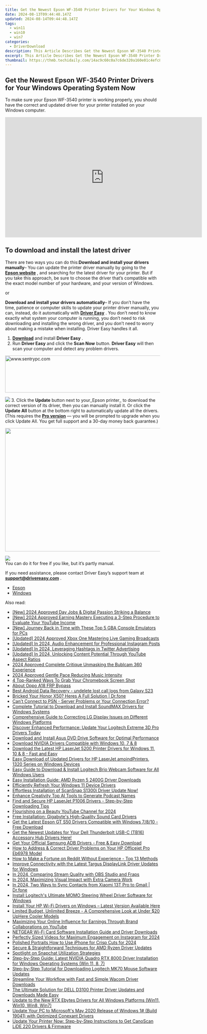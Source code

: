 ```yaml
---
title: Get the Newest Epson WF-3540 Printer Drivers for Your Windows Operating System Now
date: 2024-08-13T09:44:48.147Z
updated: 2024-08-14T09:44:48.147Z
tags:
  - win11
  - win10
  - win7
categories:
  - DriverDownload
description: This Article Describes Get the Newest Epson WF-3540 Printer Drivers for Your Windows Operating System Now
excerpt: This Article Describes Get the Newest Epson WF-3540 Printer Drivers for Your Windows Operating System Now
thumbnail: https://thmb.techidaily.com/14ac9c60c0a7c6de320a160e01c4efc88f6a5375e7f1f2f22a50af90ed0a0cd5.jpg
---
```


## Get the Newest Epson WF-3540 Printer Drivers for Your Windows Operating System Now

To make sure your Epson WF-3540 printer is working properly, you should have the correct and updated driver for your printer installed on your Windows computer.

<!-- affiliate ads begin -->
<a href="https://secure.2checkout.com/order/checkout.php?PRODS=2337838&QTY=1&AFFILIATE=108875&CART=1"><iframe width="640" height="390" src="https://www.youtube.com/embed/rzZwphIv4RM" title="APFill - Ink and Toner Coverage Calculator" frameborder="0" allow="accelerometer; autoplay; clipboard-write; encrypted-media; gyroscope; picture-in-picture; web-share" referrerpolicy="strict-origin-when-cross-origin" allowfullscreen></iframe></a>
<!-- affiliate ads end -->
## To download and install the latest driver

There are two ways you can do this:**Download and install your drivers manually**– You can update the printer driver manually by going to the **[Epson website](https://epson.com/usa)** , and searching for the latest driver for your printer. But if you take this approach, be sure to choose the driver that’s compatible with the exact model number of your hardware, and your version of Windows.

or

**Download and install your drivers automatically**– If you don’t have the time, patience or computer skills to update your printer driver manually, you can, instead, do it automatically with **[Driver Easy](https://tools.techidaily.com/drivereasy/download/)** . You don’t need to know exactly what system your computer is running, you don’t need to risk downloading and installing the wrong driver, and you don’t need to worry about making a mistake when installing. Driver Easy handles it all.

1. [**Download**](https://tools.techidaily.com/drivereasy/download/) and install **Driver Easy** .
2. Run **Driver Easy** and click the **Scan Now** button. **Driver Easy**  will then scan your computer and detect any problem drivers.  
<!-- affiliate ads begin -->
<a href="https://sentrypc.7eer.net/c/5597632/398457/3022" target="_top" id="398457"><img src="//a.impactradius-go.com/display-ad/3022-398457" border="0" alt="www.sentrypc.com" width="980" height="120"/></a><img height="0" width="0" src="https://sentrypc.7eer.net/i/5597632/398457/3022" style="position:absolute;visibility:hidden;" border="0" />
<!-- affiliate ads end -->
![](https://images.drivereasy.com/wp-content/uploads/2018/10/img_5bd0366bd75a4.jpg)
3. Click the **Update**  button next to your_Epson printer_ to download the correct version of its driver, then you can manually install it. Or click the **Update All**  button at the bottom right to automatically update all the drivers. (This requires the **[Pro version](https://tools.techidaily.com/drivereasy/download/)**  — you will be prompted to upgrade when you click Update All. You get full support and a 30-day money back guarantee.)  
<!-- affiliate ads begin -->
<a href="https://aidotcom.pxf.io/c/5597632/2086436/19576" target="_top" id="2086436"><img src="//a.impactradius-go.com/display-ad/19576-2086436" border="0" alt="" width="1500" height="400"/></a><img height="0" width="0" src="https://imp.pxf.io/i/5597632/2086436/19576" style="position:absolute;visibility:hidden;" border="0" />
<!-- affiliate ads end -->
![](https://images.drivereasy.com/wp-content/uploads/2018/12/img_5c1a0e338545b.jpg)  
 You can do it for free if you like, but it’s partly manual.

 If you need assistance, please contact Driver Easy’s support team at **[support@drivereasy.com](https://tools.techidaily.com/drivereasy/download/)**  .

* [Epson](https://tools.techidaily.com/drivereasy/download/)
* [Windows](https://tools.techidaily.com/drivereasy/download/)

<ins class="adsbygoogle"
     style="display:block"
     data-ad-format="autorelaxed"
     data-ad-client="ca-pub-7571918770474297"
     data-ad-slot="1223367746"></ins>



<ins class="adsbygoogle"
     style="display:block"
     data-ad-client="ca-pub-7571918770474297"
     data-ad-slot="8358498916"
     data-ad-format="auto"
     data-full-width-responsive="true"></ins>

<span class="atpl-alsoreadstyle">Also read:</span>
<div><ul>
<li><a href="https://facebook-record-videos.techidaily.com/new-2024-approved-day-jobs-and-digital-passion-striking-a-balance/"><u>[New] 2024 Approved  Day Jobs & Digital Passion  Striking a Balance</u></a></li>
<li><a href="https://youtube-webster.techidaily.com/024-approved-earning-mastery-executing-a-3-step-procedure-to-evaluate-your-youtube-income/"><u>[New] 2024 Approved  Earning Mastery  Executing a 3-Step Procedure to Evaluate Your YouTube Income</u></a></li>
<li><a href="https://screen-video-capture.techidaily.com/new-journey-back-in-time-with-these-top-5-gba-console-emulators-for-pcs/"><u>[New] Journey Back in Time with These Top 5 GBA Console Emulators for PCs</u></a></li>
<li><a href="https://desktop-recording.techidaily.com/updated-2024-approved-xbox-one-mastering-live-gaming-broadcasts/"><u>[Updated] 2024 Approved  Xbox One  Mastering Live Gaming Broadcasts</u></a></li>
<li><a href="https://instagram-video-recordings.techidaily.com/updated-in-2024-audio-enhancement-for-professional-instagram-posts/"><u>[Updated] In 2024, Audio Enhancement for Professional Instagram Posts</u></a></li>
<li><a href="https://twitter-videos.techidaily.com/updated-in-2024-leveraging-hashtags-in-twitter-advertising/"><u>[Updated] In 2024, Leveraging Hashtags in Twitter Advertising</u></a></li>
<li><a href="https://youtube-data.techidaily.com/ed-in-2024-unlocking-content-potential-through-youtube-aspect-ratios/"><u>[Updated] In 2024, Unlocking Content Potential Through YouTube Aspect Ratios</u></a></li>
<li><a href="https://extra-lessons.techidaily.com/2024-approved-complete-critique-unmasking-the-bublcam-360-experience/"><u>2024 Approved  Complete Critique  Unmasking the Bublcam 360 Experience</u></a></li>
<li><a href="https://fox-http.techidaily.com/2024-approved-gentle-pace-reducing-music-intensity/"><u>2024 Approved  Gentle Pace  Reducing Music Intensity</u></a></li>
<li><a href="https://desktop-recording.techidaily.com/4-top-ranked-ways-to-grab-your-chromebook-screen-shot/"><u>4 Top-Ranked Ways To Grab Your Chromebook Screen Shot</u></a></li>
<li><a href="https://android-frp.techidaily.com/about-oppo-a18-frp-bypass-by-drfone-android/"><u>About Oppo A18 FRP Bypass</u></a></li>
<li><a href="https://phone-solutions.techidaily.com/best-android-data-recovery-undelete-lost-call-logs-from-galaxy-s23-by-fonelab-android-recover-call-logs/"><u>Best Android Data Recovery - undelete lost call logs from Galaxy S23</u></a></li>
<li><a href="https://howto.techidaily.com/bricked-your-honor-x50-heres-a-full-solution-drfone-by-drfone-fix-android-problems-fix-android-problems/"><u>Bricked Your Honor X50? Heres A Full Solution | Dr.fone</u></a></li>
<li><a href="https://techtrends.techidaily.com/cant-connect-to-psn-server-problems-or-your-connection-error/"><u>Can't Connect to PSN - Server Problems or Your Connection Error?</u></a></li>
<li><a href="https://win-amazing.techidaily.com/complete-tutorial-to-download-and-install-soundmax-drivers-for-windows-systems/"><u>Complete Tutorial to Download and Install SoundMAX Drivers for Windows Systems</u></a></li>
<li><a href="https://win-amazing.techidaily.com/comprehensive-guide-to-correcting-lg-display-issues-on-different-windows-platforms/"><u>Comprehensive Guide to Correcting LG Display Issues on Different Windows Platforms</u></a></li>
<li><a href="https://win-amazing.techidaily.com/discover-enhanced-performance-update-your-logitech-extreme-3d-pro-drivers-today/"><u>Discover Enhanced Performance: Update Your Logitech Extreme 3D Pro Drivers Today</u></a></li>
<li><a href="https://win-amazing.techidaily.com/download-and-install-asus-dvd-drive-software-for-optimal-performance/"><u>Download and Install Asus DVD Drive Software for Optimal Performance</u></a></li>
<li><a href="https://win-amazing.techidaily.com/download-nvidia-drivers-compatible-with-windows-10-7-and-8/"><u>Download NVIDIA Drivers Compatible with Windows 10, 7 & 8</u></a></li>
<li><a href="https://win-amazing.techidaily.com/download-the-latest-hp-laserjet-5200-printer-drivers-for-windows-11-10-and-8-fast-and-easy/"><u>Download the Latest HP LaserJet 5200 Printer Drivers for Windows 11, 10 & 8 - Fast and Easy</u></a></li>
<li><a href="https://win-amazing.techidaily.com/easy-download-of-updated-drivers-for-hp-laserjet-amoindprinters-1320-series-on-windows-devices/"><u>Easy Download of Updated Drivers for HP LaserJet amoindPrinters, 1320 Series on Windows Devices</u></a></li>
<li><a href="https://win-amazing.techidaily.com/easy-guide-to-download-and-install-logitech-brio-webcam-software-for-all-windows-users/"><u>Easy Guide to Download & Install Logitech Brio Webcam Software for All Windows Users</u></a></li>
<li><a href="https://win-amazing.techidaily.com/easy-installation-guide-amd-ryzen-5-2400g-driver-downloads/"><u>Easy Installation Guide: AMD Ryzen 5 2400G Driver Downloads</u></a></li>
<li><a href="https://driver-install.techidaily.com/efficiently-refresh-your-windows-11-device-drivers/"><u>Efficiently Refresh Your Windows 11 Device Drivers</u></a></li>
<li><a href="https://win-amazing.techidaily.com/effortless-installation-of-scansnap-s1300i-driver-update-now/"><u>Effortless Installation of ScanSnap S1300i Driver Update Now!</u></a></li>
<li><a href="https://extra-hints.techidaily.com/enhance-creativity-top-ai-tools-to-generate-podcast-names/"><u>Enhance Creativity  Top AI Tools to Generate Podcast Names</u></a></li>
<li><a href="https://win-amazing.techidaily.com/find-and-secure-hp-laserjet-p1006-drivers-step-by-step-downloading-tips/"><u>Find and Secure HP LaserJet P1006 Drivers - Step-by-Step Downloading Tips</u></a></li>
<li><a href="https://youtube-tips.techidaily.com/ishing-on-a-beauty-youtube-channel-for-2024/"><u>Flourishing on a Beauty YouTube Channel for 2024</u></a></li>
<li><a href="https://win-amazing.techidaily.com/free-installation-gigabytes-high-quality-sound-card-drivers/"><u>Free Installation: Gigabyte's High-Quality Sound Card Drivers</u></a></li>
<li><a href="https://win-amazing.techidaily.com/get-the-latest-epson-gt-s50-drivers-compatible-with-windows-7810-free-download/"><u>Get the Latest Epson GT S50 Drivers Compatible with Windows 7/8/10 - Free Download</u></a></li>
<li><a href="https://win-amazing.techidaily.com/1722973481403-get-the-newest-updates-for-your-dell-thunderbolt-usb-c-tb16-accessory-hub-drivers-here/"><u>Get the Newest Updates for Your Dell Thunderbolt USB-C (TB16) Accessory Hub Drivers Here!</u></a></li>
<li><a href="https://win-amazing.techidaily.com/get-your-official-samsung-adb-drivers-free-and-easy-download/"><u>Get Your Official Samsung ADB Drivers - Free & Easy Download</u></a></li>
<li><a href="https://win-amazing.techidaily.com/how-to-address-and-correct-driver-problems-on-your-hp-officejet-pro-eb6978-model/"><u>How to Address & Correct Driver Problems on Your HP Officejet Pro Eb6978 Model</u></a></li>
<li><a href="https://extra-information.techidaily.com/how-to-make-a-fortune-on-reddit-without-experience-top-13-methods/"><u>How to Make a Fortune on Reddit Without Experience - Top 13 Methods</u></a></li>
<li><a href="https://win-amazing.techidaily.com/improve-connectivity-with-the-latest-targus-displaylink-driver-updates-for-windows/"><u>Improve Connectivity with the Latest Targus DisplayLink Driver Updates for Windows</u></a></li>
<li><a href="https://screen-sharing-recording.techidaily.com/in-2024-comparing-stream-quality-with-obs-studio-and-fraps/"><u>In 2024, Comparing Stream Quality with OBS Studio and Fraps</u></a></li>
<li><a href="https://extra-support.techidaily.com/in-2024-maximizing-visual-impact-with-extra-camera-work/"><u>In 2024, Maximizing Visual Impact with Extra Camera Work</u></a></li>
<li><a href="https://android-transfer.techidaily.com/in-2024-two-ways-to-sync-contacts-from-xiaomi-13t-pro-to-gmail-drfone-by-drfone-transfer-from-android-transfer-from-android/"><u>In 2024, Two Ways to Sync Contacts from Xiaomi 13T Pro to Gmail | Dr.fone</u></a></li>
<li><a href="https://win-amazing.techidaily.com/install-logitechs-ultimate-momo-steering-wheel-driver-software-for-windows/"><u>Install Logitech's Ultimate MOMO Steering Wheel Driver Software for Windows</u></a></li>
<li><a href="https://win-amazing.techidaily.com/install-your-hp-wi-fi-drivers-on-windows-latest-version-available-here/"><u>Install Your HP Wi-Fi Drivers on Windows – Latest Version Available Here</u></a></li>
<li><a href="https://hardware-reviews.techidaily.com/1723341680253-limited-budget-unlimited-breeze-a-comprehensive-look-at-under-20-uphere-cooler-models/"><u>Limited Budget, Unlimited Breeze - A Comprehensive Look at Under $20 UpHere Cooler Models</u></a></li>
<li><a href="https://extra-information.techidaily.com/maximizing-your-online-influence-for-earnings-through-brand-collaborations-on-youtube/"><u>Maximizing Your Online Influence for Earnings Through Brand Collaborations on YouTube</u></a></li>
<li><a href="https://win-amazing.techidaily.com/netgear-wi-fi-card-software-installation-guide-and-driver-downloads/"><u>NETGEAR Wi-Fi Card Software Installation Guide and Driver Downloads</u></a></li>
<li><a href="https://instagram-video-recordings.techidaily.com/perfectly-sized-videos-for-maximum-engagement-on-instagram-for-2024/"><u>Perfectly Sized Videos for Maximum Engagement on Instagram for 2024</u></a></li>
<li><a href="https://extra-guidance.techidaily.com/polished-portraits-how-to-use-iphone-for-crisp-cuts-for-2024/"><u>Polished Portraits  How to Use iPhone for Crisp Cuts for 2024</u></a></li>
<li><a href="https://win-amazing.techidaily.com/secure-and-straightforward-techniques-for-amd-ryzen-driver-updates/"><u>Secure & Straightforward Techniques for AMD Ryzen Driver Updates</u></a></li>
<li><a href="https://fox-helps.techidaily.com/spotlight-on-snapchat-utilization-strategies/"><u>Spotlight on Snapchat  Utilization Strategies</u></a></li>
<li><a href="https://win-amazing.techidaily.com/step-by-step-guide-latest-nvidia-quadro-rtx-8000-driver-installation-for-windows-operating-systems-win-11-8-7/"><u>Step-by-Step Guide: Latest NVIDIA Quadro RTX 8000 Driver Installation for Windows Operating Systems (Win 11, 8, 7)</u></a></li>
<li><a href="https://win-amazing.techidaily.com/step-by-step-tutorial-for-downloading-logitech-mk70-mouse-software-updates/"><u>Step-by-Step Tutorial for Downloading Logitech MK70 Mouse Software Updates</u></a></li>
<li><a href="https://win-amazing.techidaily.com/streamline-your-workflow-with-fast-and-simple-wacom-driver-downloads/"><u>Streamline Your Workflow with Fast and Simple Wacom Driver Downloads</u></a></li>
<li><a href="https://win-amazing.techidaily.com/the-ultimate-solution-for-dell-d3100-printer-driver-updates-and-downloads-made-easy/"><u>The Ultimate Solution for DELL D3100 Printer Driver Updates and Downloads Made Easy</u></a></li>
<li><a href="https://win-amazing.techidaily.com/update-to-the-new-rtx-ebytes-drivers-for-all-windows-platforms-win11-win10-win8-win7/"><u>Update to the New RTX Ebytes Drivers for All Windows Platforms (Win11, Win10, Win8, Win7)</u></a></li>
<li><a href="https://win-amazing.techidaily.com/update-your-pc-to-microsofts-may-2020-release-of-windows-1-build-19041-with-optimized-conexant-drivers/"><u>Update Your PC to Microsoft's May 2020 Release of Windows 1# (Build 19041) with Optimized Conexant Drivers</u></a></li>
<li><a href="https://win-amazing.techidaily.com/update-your-printer-now-step-by-step-instructions-to-get-canoscan-lide-220-drivers-and-firmware/"><u>Update Your Printer Now: Step-by-Step Instructions to Get CanoScan LiDE 220 Drivers & Firmware</u></a></li>
</ul></div>
